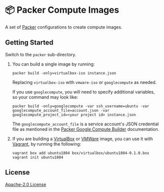 # 📦 Packer Compute Images

A set of [Packer][packer] configurations to create compute images.

## Getting Started

Switch to the `packer` sub-directory.

1. You can build a single image by running:

       packer build -only=virtualbox-iso instance.json

   Replacing `virtualbox-iso` with `vmware-iso` or `googlecompute` as needed.

   If you use `googlecompute`, you will need to specify additional variables,
   so your command may look like:

       packer build -only=googlecompute -var ssh_username=ubuntu -var googlecompute_account_file=account.json -var googlecompute_project_id=<your project id> instance.json

   The `googlecompute_account_file` is a service account's JSON credential file
   as mentioned in the [Packer Google Compute Builder][packer-googlecompute] documentation.

2. If you are building a [VirtualBox][virtualbox] or [VMWare][vmware] image, you can use it with
   [Vagrant][vagrant], by running the following:

       vagrant box add ubuntu1804 box/virtualbox/ubuntu1804-0.1.0.box
       vagrant init ubuntu1804

## License

[Apache-2.0 License][license]

[license]: LICENSE
[packer]: https://packer.io
[packer-googlecompute]: https://packer.io/docs/builders/googlecompute.html
[virtualbox]: https://www.virtualbox.org
[vmware]: https://www.vmware.com/products/fusion.html
[vagrant]: https://www.vagrantup.com
